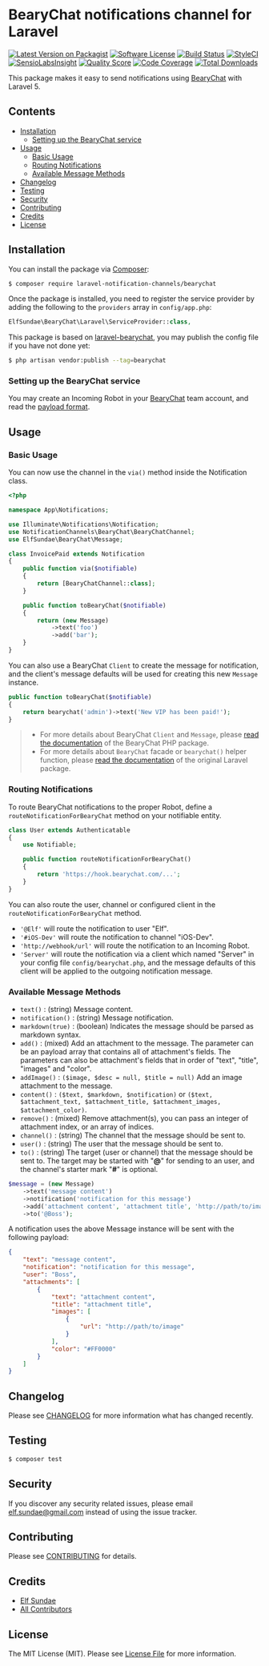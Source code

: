 # BearyChat notifications channel for Laravel

[![Latest Version on Packagist](https://img.shields.io/packagist/v/laravel-notification-channels/bearychat.svg?style=flat-square)](https://packagist.org/packages/laravel-notification-channels/bearychat)
[![Software License](https://img.shields.io/badge/license-MIT-brightgreen.svg?style=flat-square)](LICENSE.md)
[![Build Status](https://img.shields.io/travis/laravel-notification-channels/bearychat/master.svg?style=flat-square)](https://travis-ci.org/laravel-notification-channels/bearychat)
[![StyleCI](https://styleci.io/repos/66657812/shield)](https://styleci.io/repos/66657812)
[![SensioLabsInsight](https://img.shields.io/sensiolabs/i/69edea46-6837-4c7c-9b2f-11c8e320379b.svg?style=flat-square)](https://insight.sensiolabs.com/projects/69edea46-6837-4c7c-9b2f-11c8e320379b)
[![Quality Score](https://img.shields.io/scrutinizer/g/laravel-notification-channels/bearychat.svg?style=flat-square)](https://scrutinizer-ci.com/g/laravel-notification-channels/bearychat)
[![Code Coverage](https://img.shields.io/scrutinizer/coverage/g/laravel-notification-channels/bearychat/master.svg?style=flat-square)](https://scrutinizer-ci.com/g/laravel-notification-channels/bearychat/?branch=master)
[![Total Downloads](https://img.shields.io/packagist/dt/laravel-notification-channels/bearychat.svg?style=flat-square)](https://packagist.org/packages/laravel-notification-channels/bearychat)

This package makes it easy to send notifications using [BearyChat][] with Laravel 5.

## Contents

- [Installation](#installation)
  - [Setting up the BearyChat service](#setting-up-the-bearychat-service)
- [Usage](#usage)
  - [Basic Usage](#basic-usage)
  - [Routing Notifications](#routing-notifications)
  - [Available Message Methods](#available-message-methods)
- [Changelog](#changelog)
- [Testing](#testing)
- [Security](#security)
- [Contributing](#contributing)
- [Credits](#credits)
- [License](#license)


## Installation

You can install the package via [Composer](https://getcomposer.org):

```sh
$ composer require laravel-notification-channels/bearychat
```

Once the package is installed, you need to register the service provider by adding the following to the `providers` array in `config/app.php`:

```php
ElfSundae\BearyChat\Laravel\ServiceProvider::class,
```

This package is based on [laravel-bearychat][], you may publish the config file if you have not done yet:

```sh
$ php artisan vendor:publish --tag=bearychat
```

### Setting up the BearyChat service

You may create an Incoming Robot in your [BearyChat][] team account, and read the [payload format][incoming].

## Usage

### Basic Usage

You can now use the channel in the `via()` method inside the Notification class.

```php
<?php

namespace App\Notifications;

use Illuminate\Notifications\Notification;
use NotificationChannels\BearyChat\BearyChatChannel;
use ElfSundae\BearyChat\Message;

class InvoicePaid extends Notification
{
    public function via($notifiable)
    {
        return [BearyChatChannel::class];
    }

    public function toBearyChat($notifiable)
    {
        return (new Message)
            ->text('foo')
            ->add('bar');
    }
}
```

You can also use a BearyChat `Client`  to create the message for notification, and the client's message defaults will be used for creating this new `Message` instance.

```php
public function toBearyChat($notifiable)
{
    return bearychat('admin')->text('New VIP has been paid!');
}
```

> + For more details about BearyChat `Client` and `Message`, please [read the documentation][php-bearychat] of the BearyChat PHP package.
> + For more details about `BearyChat` facade or `bearychat()` helper function, please [read the documentation][laravel-bearychat] of the original Laravel package.

### Routing Notifications

To route BearyChat notifications to the proper Robot, define a `routeNotificationForBearyChat` method on your notifiable entity.

```php
class User extends Authenticatable
{
    use Notifiable;

    public function routeNotificationForBearyChat()
    {
        return 'https://hook.bearychat.com/...';
    }
}
```

You can also route the user, channel or configured client in the `routeNotificationForBearyChat` method.

- `'@Elf'` will route the notification to user "Elf".
- `'#iOS-Dev'` will route the notification to channel "iOS-Dev".
- `'http://webhook/url'` will route the notification to an Incoming Robot.
- `'Server'` will route the notification via a client which named "Server" in your config file `config/bearychat.php`, and the message defaults of this client will be applied to the outgoing notification message.

### Available Message Methods

- `text()` : (string) Message content.
- `notification()` : (string) Message notification.
- `markdown(true)` : (boolean) Indicates the message should be parsed as markdown syntax.
- `add()` : (mixed) Add an attachment to the message. The parameter can be an payload array that contains all of attachment's fields. The parameters can also be attachment's fields that in order of "text", "title", "images" and "color".
- `addImage()` : `($image, $desc = null, $title = null)` Add an image attachment to the message.
- `content()` : `($text, $markdown, $notification)` or `($text, $attachment_text, $attachment_title, $attachment_images, $attachment_color)`.
- `remove()` : (mixed) Remove attachment(s), you can pass an integer of attachment index, or an array of indices.
- `channel()` : (string) The channel that the message should be sent to.
- `user()` : (string) The user that the message should be sent to.
- `to()` : (string) The target (user or channel) that the message should be sent to. The target may be started with "**@**" for sending to an user, and the channel's starter mark "**#**" is optional.

```php
$message = (new Message)
    ->text('message content')
    ->notification('notification for this message')
    ->add('attachment content', 'attachment title', 'http://path/to/image', '#FF0000')
    ->to('@Boss');
```

A notification uses the above Message instance will be sent with the following payload:

```json
{
    "text": "message content",
    "notification": "notification for this message",
    "user": "Boss",
    "attachments": [
        {
            "text": "attachment content",
            "title": "attachment title",
            "images": [
                {
                    "url": "http://path/to/image"
                }
            ],
            "color": "#FF0000"
        }
    ]
}
```

## Changelog

Please see [CHANGELOG](CHANGELOG.md) for more information what has changed recently.

## Testing

``` bash
$ composer test
```

## Security

If you discover any security related issues, please email elf.sundae@gmail.com instead of using the issue tracker.

## Contributing

Please see [CONTRIBUTING](CONTRIBUTING.md) for details.

## Credits

- [Elf Sundae](https://github.com/ElfSundae)
- [All Contributors](../../contributors)

## License

The MIT License (MIT). Please see [License File](LICENSE.md) for more information.

[BearyChat]: https://bearychat.com
[laravel-bearychat]: https://github.com/ElfSundae/laravel-bearychat
[php-bearychat]: https://github.com/ElfSundae/bearychat
[incoming]: https://bearychat.com/integrations/incoming
